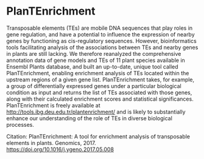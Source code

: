 # PlanTEnrichment
Transposable elements (TEs) are mobile DNA sequences that play roles in gene regulation, and have a potential to influence the expression of nearby genes by functioning as cis-regulatory sequences. However, bioinformatics tools facilitating analysis of the associations between TEs and nearby genes in plants are still lacking. We therefore reanalyzed the comprehensive annotation data of gene models and TEs of 11 plant species available in Ensembl Plants database, and built an up-to-date, unique tool called PlanTEnrichment, enabling enrichment analysis of TEs located within the upstream regions of a given gene list. PlanTEnrichment takes, for example, a group of differentially expressed genes under a particular biological condition as input and returns the list of TEs associated with those genes, along with their calculated enrichment scores and statistical significances. PlanTEnrichment is freely available at http://tools.ibg.deu.edu.tr/plantenrichment/ and is likely to substantially enhance our understanding of the role of TEs in diverse biological processes.

Citation: PlanTEnrichment: A tool for enrichment analysis of transposable elements in plants. Genomics, 2017. https://doi.org/10.1016/j.ygeno.2017.05.008
